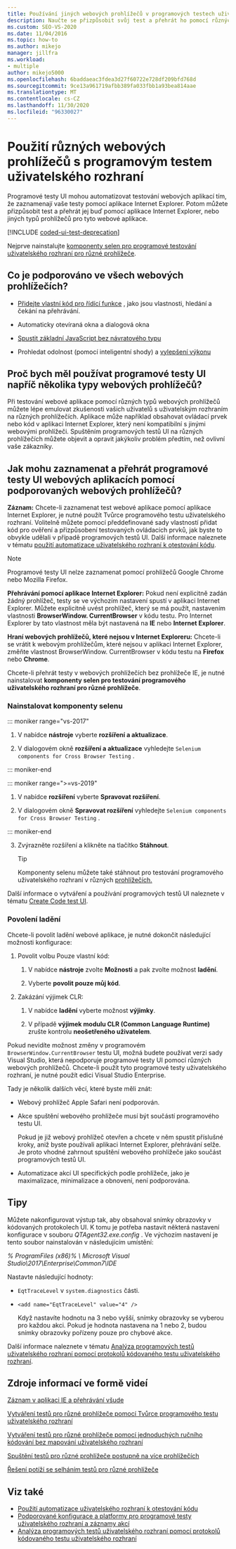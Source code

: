 ```yaml
---
title: Používání jiných webových prohlížečů v programových testech uživatelského rozhraní
description: Naučte se přizpůsobit svůj test a přehrát ho pomocí různých prohlížečů pro vaše webové aplikace.
ms.custom: SEO-VS-2020
ms.date: 11/04/2016
ms.topic: how-to
ms.author: mikejo
manager: jillfra
ms.workload:
- multiple
author: mikejo5000
ms.openlocfilehash: 6baddaeac3fdea3d27f60722e728df209bfd768d
ms.sourcegitcommit: 9ce13a961719afbb389fa033fbb1a93bea814aae
ms.translationtype: MT
ms.contentlocale: cs-CZ
ms.lasthandoff: 11/30/2020
ms.locfileid: "96330027"
---
```

# <a name="use-different-web-browsers-with-coded-ui-tests"></a>Použití různých webových prohlížečů s programovým testem uživatelského rozhraní

Programové testy UI mohou automatizovat testování webových aplikací tím, že zaznamenají vaše testy pomocí aplikace Internet Explorer. Potom můžete přizpůsobit test a přehrát jej buď pomocí aplikace Internet Explorer, nebo jiných typů prohlížečů pro tyto webové aplikace.

[!INCLUDE [coded-ui-test-deprecation](includes/coded-ui-test-deprecation.md)]

Nejprve nainstalujte [komponenty selen pro programové testování uživatelského rozhraní pro různé prohlížeče](https://marketplace.visualstudio.com/items?itemName=AtinBansal.SeleniumcomponentsforCodedUICrossBrowserTesting).

## <a name="whats-supported-across-all-web-browsers"></a>Co je podporováno ve všech webových prohlížečích?

- [Přidejte vlastní kód pro řídící funkce](https://devblogs.microsoft.com/devops/coded-ui-test-configuring-search-properties-while-recording-on-internet-explorer/) , jako jsou vlastnosti, hledání a čekání na přehrávání.

- Automaticky otevíraná okna a dialogová okna

- [Spustit základní JavaScript bez návratového typu](https://devblogs.microsoft.com/devops/introducing-javascript-execution-on-internetexplorer-and-crossbrowser-in-coded-ui-test/)

- Prohledat odolnost (pomocí inteligentní shody) a [vylepšení výkonu](https://devblogs.microsoft.com/devops/guidelines-on-improving-performance-of-coded-ui-test-playback/)

## <a name="why-should-i-use-coded-ui-tests-across-multiple-web-browser-types"></a>Proč bych měl používat programové testy UI napříč několika typy webových prohlížečů?

Při testování webové aplikace pomocí různých typů webových prohlížečů můžete lépe emulovat zkušenosti vašich uživatelů s uživatelským rozhraním na různých prohlížečích. Aplikace může například obsahovat ovládací prvek nebo kód v aplikaci Internet Explorer, který není kompatibilní s jinými webovými prohlížeči. Spuštěním programových testů UI na různých prohlížečích můžete objevit a opravit jakýkoliv problém předtím, než ovlivní vaše zákazníky.

## <a name="how-do-i-record-and-play-back-coded-ui-tests-on-web-applications-using-the-supported-web-browsers"></a>Jak mohu zaznamenat a přehrát programové testy UI webových aplikacích pomocí podporovaných webových prohlížečů?

**Záznam:** Chcete-li zaznamenat test webové aplikace pomocí aplikace Internet Explorer, je nutné použít Tvůrce programového testu uživatelského rozhraní. Volitelně můžete pomocí předdefinované sady vlastností přidat kód pro ověření a přizpůsobení testovaných ovládacích prvků, jak byste to obvykle udělali v případě programových testů UI. Další informace naleznete v tématu [použití automatizace uživatelského rozhraní k otestování kódu](../test/use-ui-automation-to-test-your-code.md).

> [!NOTE]
> Programové testy UI nelze zaznamenat pomocí prohlížečů Google Chrome nebo Mozilla Firefox.

**Přehrávání pomocí aplikace Internet Explorer:** Pokud není explicitně zadán žádný prohlížeč, testy se ve výchozím nastavení spustí v aplikaci Internet Explorer. Můžete explicitně uvést prohlížeč, který se má použít, nastavením vlastnosti **BrowserWindow. CurrentBrowser** v kódu testu. Pro Internet Explorer by tato vlastnost měla být nastavená na **IE** nebo **Internet Explorer**.

**Hraní webových prohlížečů, které nejsou v Internet Exploreru:** Chcete-li se vrátit k webovým prohlížečům, které nejsou v aplikaci Internet Explorer, změňte vlastnost BrowserWindow. CurrentBrowser v kódu testu na **Firefox** nebo **Chrome**.

Chcete-li přehrát testy v webových prohlížečích bez prohlížeče IE, je nutné nainstalovat **komponenty selen pro testování programového uživatelského rozhraní pro různé prohlížeče**.

### <a name="install-selenium-components"></a>Nainstalovat komponenty selenu

::: moniker range="vs-2017"

1. V nabídce **nástroje** vyberte **rozšíření a aktualizace**.

2. V dialogovém okně **rozšíření a aktualizace** vyhledejte `Selenium components for Cross Browser Testing` .

::: moniker-end

::: moniker range=">=vs-2019"

1. V nabídce **rozšíření** vyberte **Spravovat rozšíření**.

2. V dialogovém okně **Spravovat rozšíření** vyhledejte `Selenium components for Cross Browser Testing` .

::: moniker-end

3. Zvýrazněte rozšíření a klikněte na tlačítko **Stáhnout**.

    > [!TIP]
    > Komponenty selenu můžete také stáhnout pro testování programového uživatelského rozhraní v různých [prohlížečích.](https://marketplace.visualstudio.com/items?itemName=AtinBansal.SeleniumcomponentsforCodedUICrossBrowserTesting)

Další informace o vytváření a používání programových testů UI naleznete v tématu [Create Code test UI](../test/use-ui-automation-to-test-your-code.md).

### <a name="enable-debugging"></a>Povolení ladění

Chcete-li povolit ladění webové aplikace, je nutné dokončit následující možnosti konfigurace:

1. Povolit volbu Pouze vlastní kód:

    1. V nabídce **nástroje** zvolte **Možnosti** a pak zvolte možnost **ladění**.

    2. Vyberte **povolit pouze můj kód**.

2. Zakázání výjimek CLR:

    1. V nabídce **ladění** vyberte možnost **výjimky**.

    2. V případě **výjimek modulu CLR (Common Language Runtime)** zrušte kontrolu **neošetřeného uživatelem**.

Pokud nevidíte možnost změny v programovém `BrowserWindow.CurrentBrowser` testu UI, možná budete používat verzi sady Visual Studio, která nepodporuje programové testy UI pomocí různých webových prohlížečů. Chcete-li použít tyto programové testy uživatelského rozhraní, je nutné použít edici Visual Studio Enterprise.

Tady je několik dalších věcí, které byste měli znát:

- Webový prohlížeč Apple Safari není podporován.

- Akce spuštění webového prohlížeče musí být součástí programového testu UI.

   Pokud je již webový prohlížeč otevřen a chcete v něm spustit příslušné kroky, aniž byste používali aplikaci Internet Explorer, přehrávání selže. Je proto vhodné zahrnout spuštění webového prohlížeče jako součást programových testů UI.

- Automatizace akcí UI specifických podle prohlížeče, jako je maximalizace, minimalizace a obnovení, není podporována.

## <a name="tips"></a>Tipy

Můžete nakonfigurovat výstup tak, aby obsahoval snímky obrazovky v kódovaných protokolech UI. K tomu je potřeba nastavit některá nastavení konfigurace v souboru *QTAgent32.exe.config* . Ve výchozím nastavení je tento soubor nainstalován v následujícím umístění:

*% ProgramFiles (x86)% \ Microsoft Visual Studio\2017\Enterprise\Common7\IDE*

Nastavte následující hodnoty:

- `EqtTraceLevel` v `system.diagnostics` části.

- `<add name="EqtTraceLevel" value="4" />`

   Když nastavíte hodnotu na 3 nebo vyšší, snímky obrazovky se vyberou pro každou akci. Pokud je hodnota nastavena na 1 nebo 2, budou snímky obrazovky pořízeny pouze pro chybové akce.

Další informace naleznete v tématu [Analýza programových testů uživatelského rozhraní pomocí protokolů kódovaného testu uživatelského rozhraní](../test/analyzing-coded-ui-tests-using-coded-ui-test-logs.md).

## <a name="video-resources"></a>Zdroje informací ve formě videí

[Záznam v aplikaci IE a přehrávání všude](https://skydrive.live.com/redir?resid=AE5CD7309CCCC43C!183&authkey=!ANqaLtCZbtJrImU)

[Vytváření testů pro různé prohlížeče pomocí Tvůrce programového testu uživatelského rozhraní](https://skydrive.live.com/redir?resid=AE5CD7309CCCC43C!184&authkey=!AKG8CSow_qmeTq8)

[Vytváření testů pro různé prohlížeče pomocí jednoduchých ručního kódování bez mapování uživatelského rozhraní](https://skydrive.live.com/redir?resid=AE5CD7309CCCC43C!186&authkey=!AJaEvxJnsefyAT4)

[Spuštění testů pro různé prohlížeče postupně na více prohlížečích](https://skydrive.live.com/redir?resid=AE5CD7309CCCC43C!187&authkey=!ADI8eCQkxHnpOR8)

[Řešení potíží se selháním testů pro různé prohlížeče](https://skydrive.live.com/redir?resid=AE5CD7309CCCC43C!182&authkey=!AEpS48i295B49FI)

## <a name="see-also"></a>Viz také

- [Použití automatizace uživatelského rozhraní k otestování kódu](../test/use-ui-automation-to-test-your-code.md)
- [Podporované konfigurace a platformy pro programové testy uživatelského rozhraní a záznamy akcí](../test/supported-configurations-and-platforms-for-coded-ui-tests-and-action-recordings.md)
- [Analýza programových testů uživatelského rozhraní pomocí protokolů kódovaného testu uživatelského rozhraní](../test/analyzing-coded-ui-tests-using-coded-ui-test-logs.md)

